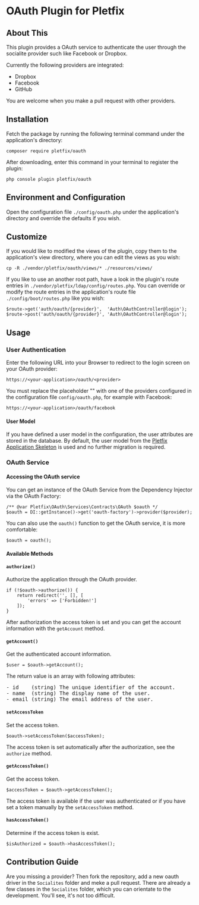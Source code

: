 # OAuth Plugin for Pletfix

## About This

This plugin provides a OAuth service to authenticate the user through the socialite provider such like Facebook or 
Dropbox.

Currently the following providers are integrated:

- Dropbox
- Facebook
- GitHub

You are welcome when you make a pull request with other providers.

## Installation 

Fetch the package by running the following terminal command under the application's directory:

    composer require pletfix/oauth

After downloading, enter this command in your terminal to register the plugin:

    php console plugin pletfix/oauth 

## Environment and Configuration
    
Open the configuration file `./config/oauth.php` under the application's directory and override the defaults if you wish.
   
## Customize
    
If you would like to modified the views of the plugin, copy them to the application's view directory, where you can edit 
the views as you wish:
     
    cp -R ./vendor/pletfix/oauth/views/* ./resources/views/
    
If you like to use an another root path, have a look in the plugin's route entries in `./vendor/pletfix/ldap/config/routes.php`. 
You can override  or modify the route entries in the application's route file `./config/boot/routes.php` like you wish:

    $route->get('auth/oauth/{provider}',  'Auth\OAuthController@login');
    $route->post('auth/oauth/{provider}', 'Auth\OAuthController@login');
 
## Usage

### User Authentication

Enter the following URL into your Browser to redirect to the login screen on your OAuth provider:

    https://<your-application>/oauth/<provider>
    
You must replace the placeholder "<provider>" with one of the providers configured in the configuration file `config/oauth.php`,
for example with Facebook:
    
    https://<your-application>/oauth/facebook

#### User Model

If you have defined a user model in the configuration, the user attributes are stored in the database.
By default, the user model from the [Pletfix Application Skeleton](https://github.com/pletfix/app) is used and no 
further migration is required.

### OAuth Service

#### Accessing the OAuth service

You can get an instance of the OAuth Service from the Dependency Injector via the OAuth Factory:

    /** @var Pletfix\OAuth\Services\Contracts\OAuth $oauth */
    $oauth = DI::getInstance()->get('oauth-factory')->provider($provider);
    
You can also use the `oauth()` function to get the OAuth service, it is more comfortable:
       
    $oauth = oauth();

#### Available Methods

#### `authorize()`

Authorize the application through the OAuth provider.

    if (!$oauth->authorize()) {
        return redirect('', [], [
            'errors' => ['Forbidden!']
        ]);
    }
    
After authorization the access token is set and you can get the account information with the `getAccount` method.  

#### `getAccount()`

Get the authenticated account information.

    $user = $oauth->getAccount();
    
The return value is an array with following attributes:
<pre>
- id    (string) The unique identifier of the account.
- name  (string) The display name of the user.
- email (string) The email address of the user.
</pre>

#### `setAccessToken`

Set the access token. 

    $oauth->setAccessToken($accessToken);

The access token is set automatically after the authorization, see the `authorize` method.

#### `getAccessToken()`

Get the access token.

    $accessToken = $oauth->getAccessToken();

The access token is available if the user was authenticated or if you have set a token manually by the `setAccessToken` 
method.
 
#### `hasAccessToken()`

Determine if the access token is exist.
     
    $isAuthorized = $oauth->hasAccessToken();

## Contribution Guide

Are you missing a provider? Then fork the repository, add a new oauth driver in the `Socialites` folder and meke a pull 
request. There are already a few classes in the `Socialites` folder, which you can orientate to the development. 
You'll see, it's not too difficult. 

